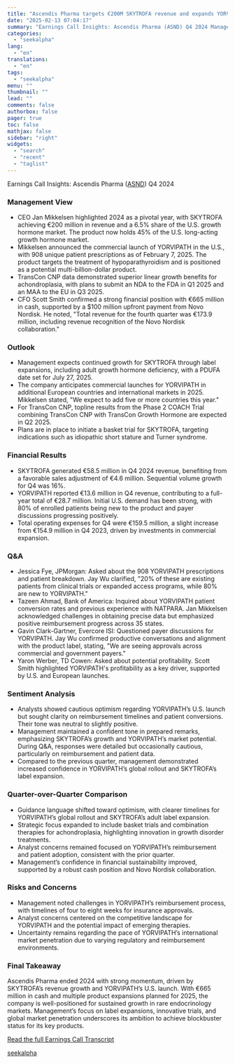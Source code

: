 ```yaml
---
title: "Ascendis Pharma targets €200M SKYTROFA revenue and expands YORVIPATH globally in 2025"
date: "2025-02-13 07:04:17"
summary: "Earnings Call Insights: Ascendis Pharma (ASND) Q4 2024 Management View CEO Jan Mikkelsen highlighted 2024 as a pivotal year, with SKYTROFA achieving €200 million in revenue and a 6.5% share of the U.S. growth hormone market. The product now holds 45% of the U.S. long-acting growth hormone market. Mikkelsen announced..."
categories:
  - "seekalpha"
lang:
  - "en"
translations:
  - "en"
tags:
  - "seekalpha"
menu: ""
thumbnail: ""
lead: ""
comments: false
authorbox: false
pager: true
toc: false
mathjax: false
sidebar: "right"
widgets:
  - "search"
  - "recent"
  - "taglist"
---
```


Earnings Call Insights: Ascendis Pharma ([ASND](https://seekingalpha.com/symbol/ASND "Ascendis Pharma A/S")) Q4 2024

### Management View

* CEO Jan Mikkelsen highlighted 2024 as a pivotal year, with SKYTROFA achieving €200 million in revenue and a 6.5% share of the U.S. growth hormone market. The product now holds 45% of the U.S. long-acting growth hormone market.
* Mikkelsen announced the commercial launch of YORVIPATH in the U.S., with 908 unique patient prescriptions as of February 7, 2025. The product targets the treatment of hypoparathyroidism and is positioned as a potential multi-billion-dollar product.
* TransCon CNP data demonstrated superior linear growth benefits for achondroplasia, with plans to submit an NDA to the FDA in Q1 2025 and an MAA to the EU in Q3 2025.
* CFO Scott Smith confirmed a strong financial position with €665 million in cash, supported by a $100 million upfront payment from Novo Nordisk. He noted, "Total revenue for the fourth quarter was €173.9 million, including revenue recognition of the Novo Nordisk collaboration."

### Outlook

* Management expects continued growth for SKYTROFA through label expansions, including adult growth hormone deficiency, with a PDUFA date set for July 27, 2025.
* The company anticipates commercial launches for YORVIPATH in additional European countries and international markets in 2025. Mikkelsen stated, "We expect to add five or more countries this year."
* For TransCon CNP, topline results from the Phase 2 COACH Trial combining TransCon CNP with TransCon Growth Hormone are expected in Q2 2025.
* Plans are in place to initiate a basket trial for SKYTROFA, targeting indications such as idiopathic short stature and Turner syndrome.

### Financial Results

* SKYTROFA generated €58.5 million in Q4 2024 revenue, benefiting from a favorable sales adjustment of €4.6 million. Sequential volume growth for Q4 was 16%.
* YORVIPATH reported €13.6 million in Q4 revenue, contributing to a full-year total of €28.7 million. Initial U.S. demand has been strong, with 80% of enrolled patients being new to the product and payer discussions progressing positively.
* Total operating expenses for Q4 were €159.5 million, a slight increase from €154.9 million in Q4 2023, driven by investments in commercial expansion.

### Q&A

* Jessica Fye, JPMorgan: Asked about the 908 YORVIPATH prescriptions and patient breakdown. Jay Wu clarified, "20% of these are existing patients from clinical trials or expanded access programs, while 80% are new to YORVIPATH."
* Tazeen Ahmad, Bank of America: Inquired about YORVIPATH patient conversion rates and previous experience with NATPARA. Jan Mikkelsen acknowledged challenges in obtaining precise data but emphasized positive reimbursement progress across 35 states.
* Gavin Clark-Gartner, Evercore ISI: Questioned payer discussions for YORVIPATH. Jay Wu confirmed productive conversations and alignment with the product label, stating, "We are seeing approvals across commercial and government payers."
* Yaron Werber, TD Cowen: Asked about potential profitability. Scott Smith highlighted YORVIPATH's profitability as a key driver, supported by U.S. and European launches.

### Sentiment Analysis

* Analysts showed cautious optimism regarding YORVIPATH’s U.S. launch but sought clarity on reimbursement timelines and patient conversions. Their tone was neutral to slightly positive.
* Management maintained a confident tone in prepared remarks, emphasizing SKYTROFA’s growth and YORVIPATH’s market potential. During Q&A, responses were detailed but occasionally cautious, particularly on reimbursement and patient data.
* Compared to the previous quarter, management demonstrated increased confidence in YORVIPATH’s global rollout and SKYTROFA’s label expansion.

### Quarter-over-Quarter Comparison

* Guidance language shifted toward optimism, with clearer timelines for YORVIPATH’s global rollout and SKYTROFA’s adult label expansion.
* Strategic focus expanded to include basket trials and combination therapies for achondroplasia, highlighting innovation in growth disorder treatments.
* Analyst concerns remained focused on YORVIPATH’s reimbursement and patient adoption, consistent with the prior quarter.
* Management’s confidence in financial sustainability improved, supported by a robust cash position and Novo Nordisk collaboration.

### Risks and Concerns

* Management noted challenges in YORVIPATH’s reimbursement process, with timelines of four to eight weeks for insurance approvals.
* Analyst concerns centered on the competitive landscape for YORVIPATH and the potential impact of emerging therapies.
* Uncertainty remains regarding the pace of YORVIPATH’s international market penetration due to varying regulatory and reimbursement environments.

### Final Takeaway

Ascendis Pharma ended 2024 with strong momentum, driven by SKYTROFA’s revenue growth and YORVIPATH’s U.S. launch. With €665 million in cash and multiple product expansions planned for 2025, the company is well-positioned for sustained growth in rare endocrinology markets. Management’s focus on label expansions, innovative trials, and global market penetration underscores its ambition to achieve blockbuster status for its key products.

[Read the full Earnings Call Transcript](https://seekingalpha.com/symbol/ASND/earnings/transcripts)

[seekalpha](https://seekingalpha.com/news/4407414-ascendis-pharma-targets-200m-skytrofa-revenue-and-expands-yorvipath-globally-in-2025)
